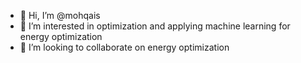 - 👋 Hi, I’m @mohqais
- 👀 I’m interested in optimization and applying machine learning for energy optimization
- 💞️ I’m looking to collaborate on energy optimization

<!---
mohqais/mohqais is a ✨ special ✨ repository because its `README.md` (this file) appears on your GitHub profile.
You can click the Preview link to take a look at your changes.
--->
